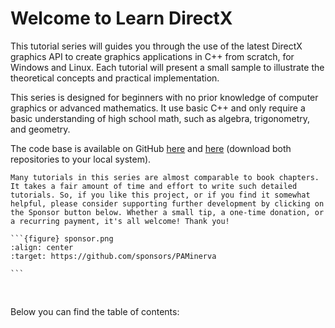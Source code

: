 # Welcome to Learn DirectX

This tutorial series will guides you through the use of the latest DirectX graphics API to create graphics applications in C++ from scratch, for Windows and Linux. Each tutorial will present a small sample to illustrate the theoretical concepts and practical implementation.

This series is designed for beginners with no prior knowledge of computer graphics or advanced mathematics. It use basic C++ and only require a basic understanding of high school math, such as algebra, trigonometry, and geometry.

The code base is available on GitHub <a href="https://github.com/microsoft/DirectX-Graphics-Samples" target="_blank">here</a> and <a href="https://github.com/PAMinerva/LearnDirectX" target="_blank">here</a> (download both repositories to your local system).

````{admonition} Support this project
Many tutorials in this series are almost comparable to book chapters. It takes a fair amount of time and effort to write such detailed tutorials. So, if you like this project, or if you find it somewhat helpful, please consider supporting further development by clicking on the Sponsor button below. Whether a small tip, a one-time donation, or a recurring payment, it's all welcome! Thank you!

```{figure} sponsor.png
:align: center
:target: https://github.com/sponsors/PAMinerva

```
````

<br>

Below you can find the table of contents:

```{tableofcontents}
```